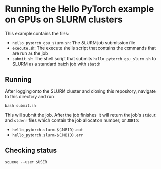 # Running the Hello PyTorch example on GPUs on SLURM clusters

This example contains the files:

* `hello_pytorch_gpu_slurm.sh`: The SLURM job submission file
* `execute.sh`: The execute shells script that contains the commands that are run as the job
* `submit.sh`: The shell script that submits `hello_pytorch_gpu_slurm.sh` to SLURM as a standard batch job with `sbatch`

## Running

After logging onto the SLURM cluster and cloning this repository, navigate to this directory and run

```
bash submit.sh
```

This will submit the job.
After the job finishes, it will return the job's `stdout` and `stderr` files which contain the job allocation number, or `JOBID`:


* `hello_pytorch.slurm-$(JOBID).out`
* `hello_pytorch.slurm-$(JOBID).err`

## Checking status

```
squeue --user $USER
```
